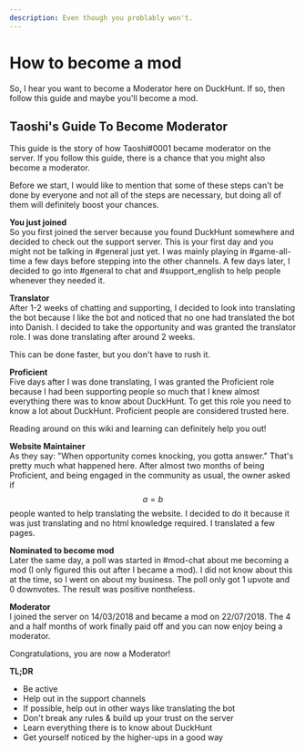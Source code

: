 ```yaml
---
description: Even though you problably won't.
---
```


# How to become a mod

So, I hear you want to become a Moderator here on DuckHunt. If so, then follow this guide and maybe you'll become a mod.

## Taoshi's Guide To Become Moderator

This guide is the story of how Taoshi\#0001 became moderator on the server. If you follow this guide, there is a chance that you might also become a moderator.

Before we start, I would like to mention that some of these steps can't be done by everyone and not all of the steps are necessary, but doing all of them will definitely boost your chances.

**You just joined**  
 So you first joined the server because you found DuckHunt somewhere and decided to check out the support server. This is your first day and you might not be talking in \#general just yet. I was mainly playing in \#game-all-time a few days before stepping into the other channels. A few days later, I decided to go into \#general to chat and \#support\_english to help people whenever they needed it.

**Translator**  
 After 1-2 weeks of chatting and supporting, I decided to look into translating the bot because I like the bot and noticed that no one had translated the bot into Danish. I decided to take the opportunity and was granted the translator role. I was done translating after around 2 weeks.

This can be done faster, but you don't have to rush it.

**Proficient**  
 Five days after I was done translating, I was granted the Proficient role because I had been supporting people so much that I knew almost everything there was to know about DuckHunt. To get this role you need to know a lot about DuckHunt. Proficient people are considered trusted here.

Reading around on this wiki and learning can definitely help you out!

**Website Maintainer**  
 As they say: "When opportunity comes knocking, you gotta answer." That's pretty much what happened here. After almost two months of being Proficient, and being engaged in the community as usual, the owner asked if $$a = b$$ people wanted to help translating the website. I decided to do it because it was just translating and no html knowledge required. I translated a few pages.

**Nominated to become mod**  
 Later the same day, a poll was started in \#mod-chat about me becoming a mod \(I only figured this out after I became a mod\). I did not know about this at the time, so I went on about my business. The poll only got 1 upvote and 0 downvotes. The result was positive nontheless.

**Moderator**  
 I joined the server on 14/03/2018 and became a mod on 22/07/2018. The 4 and a half months of work finally paid off and you can now enjoy being a moderator.

Congratulations, you are now a Moderator!

**TL;DR**

* Be active
* Help out in the support channels
* If possible, help out in other ways like translating the bot
* Don't break any rules & build up your trust on the server
* Learn everything there is to know about DuckHunt
* Get yourself noticed by the higher-ups in a good way

